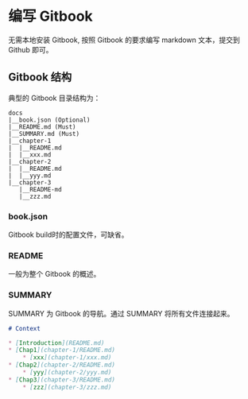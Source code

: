 # 编写 Gitbook
无需本地安装 Gitbook, 按照 Gitbook 的要求编写 markdown 文本，提交到 Github 即可。

## Gitbook 结构
典型的 Gitbook 目录结构为：
```
docs
|__book.json (Optional)
|__README.md (Must)
|__SUMMARY.md (Must)
|__chapter-1
|  |__README.md
|  |__xxx.md
|__chapter-2
|  |__README.md
|  |__yyy.md
|__chapter-3
   |__README-md
   |__zzz.md
```

### book.json
Gitbook build时的配置文件，可缺省。

### README
一般为整个 Gitbook 的概述。

### SUMMARY
SUMMARY 为 Gitbook 的导航。通过 SUMMARY 将所有文件连接起来。

```markdown
# Context

* [Introduction](README.md)
* [Chap1](chapter-1/README.md)
    * [xxx](chapter-1/xxx.md)
* [Chap2](chapter-2/README.md)
    * [yyy](chapter-2/yyy.md)
* [Chap3](chapter-3/README.md)
    * [zzz](chapter-3/zzz.md)
```
